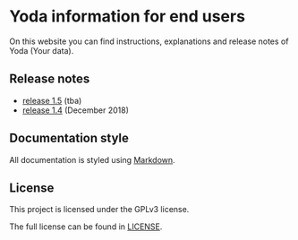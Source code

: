 # Yoda information for end users
On this website you can find instructions, explanations and release notes of Yoda (Your data).

## Release notes
- [release 1.5](release-notes/release-1.5.md) (tba)
- [release 1.4](release-notes/release-1.4.md) (December 2018)


## Documentation style
All documentation is styled using [Markdown](https://guides.github.com/features/mastering-markdown/).

## License
This project is licensed under the GPLv3 license.

The full license can be found in [LICENSE](LICENSE).
